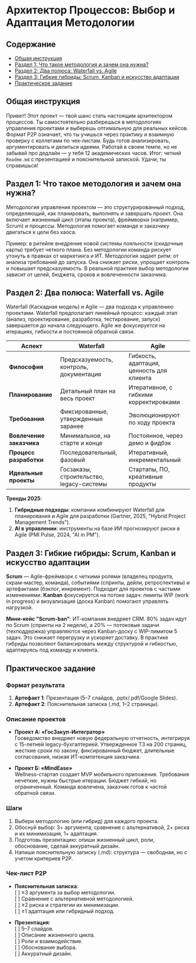 <xaiArtifact artifact_id="502b17f7-2b46-429c-9a92-2e4ba1dd8603" artifact_version_id="5493300f-4f4d-4d29-adb3-20c01288a23f" title="Readme.md" contentType="text/markdown">

# Архитектор Процессов: Выбор и Адаптация Методологии

## Содержание
- [Общая инструкция](#общая-инструкция)
- [Раздел 1: Что такое методология и зачем она нужна?](#раздел-1-что-такое-методология-и-зачем-она-нужна)
- [Раздел 2: Два полюса: Waterfall vs. Agile](#раздел-2-два-полюса-waterfall-vs-agile)
- [Раздел 3: Гибкие гибриды: Scrum, Kanban и искусство адаптации](#раздел-3-гибкие-гибриды-scrum-kanban-и-искусство-адаптации)
- [Практическое задание](#практическое-задание)

## Общая инструкция
Привет! Этот проект — твой шанс стать настоящим архитектором процессов. Ты самостоятельно разберешься в методологиях управления проектами и выберешь оптимальную для реальных кейсов. Формат P2P означает, что ты учишься через практику и взаимную проверку с коллегами по чек-листам. Будь готов анализировать, аргументировать и делиться идеями. Работай в своем темпе, но не забывай про дедлайн — у тебя 12 академических часов. Итог: четкий `Readme.md` с презентацией и пояснительной запиской. Удачи, ты справишься!

## Раздел 1: Что такое методология и зачем она нужна?
Методология управления проектом — это структурированный подход, определяющий, как планировать, выполнять и завершать проект. Она включает жизненный цикл (этапы проекта), фреймворки (например, Scrum) и процессы. Методология помогает команде и заказчику двигаться к цели без хаоса. 

Пример: в ритейле внедрение новой системы лояльности (скидочные карты) требует четкого плана. Без методологии команда рискует утонуть в правках от маркетинга и ИТ. Методология задает ритм: от анализа требований до запуска. Она снижает риски, упрощает контроль и повышает предсказуемость. В реальной практике выбор методологии зависит от целей, бюджета, сроков и вовлеченности заказчика.

## Раздел 2: Два полюса: Waterfall vs. Agile
Waterfall (Каскадная модель) и Agile — два подхода к управлению проектами. Waterfall предполагает линейный процесс: каждый этап (анализ, проектирование, разработка, тестирование, запуск) завершается до начала следующего. Agile же фокусируется на итерациях, гибкости и постоянной обратной связи.

| **Аспект**            | **Waterfall**                              | **Agile**                                  |
|-----------------------|--------------------------------------------|--------------------------------------------|
| **Философия**         | Предсказуемость, контроль, документация    | Гибкость, адаптация, ценность для клиента  |
| **Планирование**      | Детальный план на весь проект             | Итеративное, с гибкими корректировками     |
| **Требования**        | Фиксированные, утвержденные заранее        | Эволюционируют по ходу проекта             |
| **Вовлечение заказчика** | Минимальное, на старте и конце          | Постоянное, через демо и фидбэк            |
| **Процесс разработки**| Последовательный, фазовый                 | Итеративный, инкрементальный               |
| **Идеальные проекты** | Госзаказы, строительство, legacy-системы   | Стартапы, ПО, креативные продукты          |

**Тренды 2025**:
1. **Гибридные подходы**: компании комбинируют Waterfall для планирования и Agile для разработки (Gartner, 2025, "Hybrid Project Management Trends").
2. **AI в управлении**: инструменты на базе ИИ прогнозируют риски в Agile (PMI Pulse, 2024, "AI in PM").

## Раздел 3: Гибкие гибриды: Scrum, Kanban и искусство адаптации
**Scrum** — Agile-фреймворк с четкими ролями (владелец продукта, скрам-мастер, команда), событиями (спринты, дейли, ретроспективы) и артефактами (бэклог, инкремент). Подходит для проектов с частыми изменениями. **Kanban** фокусируется на потоке задач: лимиты WIP (work in progress) и визуализация (доска Kanban) помогают управлять нагрузкой.

**Мини-кейс "Scrum-ban"**: ИТ-компания внедряет CRM. 80% задач идут по Scrum (спринты на 2 недели), а 20% — потоковые задачи (техподдержка) управляются через Kanban-доску с WIP-лимитом 5 задач. Это снижает перегрузку и ускоряет доставку. В практике гибриды позволяют балансировать между структурой и гибкостью, адаптируясь под команду и клиента.

## Практическое задание
### Формат результата
1. **Артефакт 1**: Презентация (5–7 слайдов, .pptx/.pdf/Google Slides).
2. **Артефакт 2**: Пояснительная записка (.md, 1–2 страницы).

### Описание проектов
- **Проект А: «ГосЗакуп-Интегратор»**  
  Госведомство внедряет новую федеральную отчетность, интегрируя с 15-летней legacy-бухгалтерией. Утвержденное ТЗ на 200 страниц, жесткие сроки по закону, фиксированный бюджет, длительные согласования, низкая ИТ-компетенция заказчика.

- **Проект Б: «MindEase»**  
  Wellness-стартап создает MVP мобильного приложения. Требования нечеткие, нужны быстрые итерации. Бюджет гибкий, но ограниченный. Команда вовлечена, заказчик готов к частой обратной связи.

### Шаги
1. Выбери методологию (или гибрид) для каждого проекта.
2. Обоснуй выбор: 3+ аргумента, сравнение с альтернативой, 2+ риска и их минимизация, 1+ адаптация.
3. Подготовь презентацию: опиши жизненный цикл, роли, обоснование, сделай аккуратный дизайн.
4. Напиши пояснительную записку (.md): структура — свободная, но с учетом критериев P2P.

### Чек-лист P2P
- **Пояснительная записка**:  
  [ ] ≥3 аргумента за выбор методологии.  
  [ ] Сравнение с альтернативной методологией.  
  [ ] ≥2 риска и стратегии их минимизации.  
  [ ] ≥1 адаптация или гибридный подход.  

- **Презентация**:  
  [ ] 5–7 слайдов.  
  [ ] Описание жизненного цикла.  
  [ ] Роли и взаимодействие.  
  [ ] Обоснование выбора.  
  [ ] Аккуратный дизайн.

</xaiArtifact>